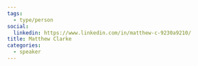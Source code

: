 ```yaml
---
tags:
  - type/person
social:
  linkedin: https://www.linkedin.com/in/matthew-c-9230a9210/
title: Matthew Clarke
categories:
  - speaker
---
```


